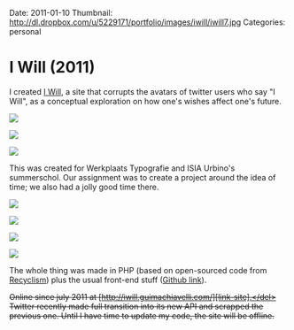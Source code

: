 Date: 2011-01-10
Thumbnail: http://dl.dropbox.com/u/5229171/portfolio/images/iwill/iwill7.jpg
Categories: personal

# I Will (2011)

I created [I Will][link-site], a site that corrupts the avatars of twitter users who say "I Will", as a conceptual exploration on how one's wishes affect one's future.

[![](http://dl.dropbox.com/u/5229171/portfolio/images/iwill/iwill1.jpg)][link-site]

[![](http://dl.dropbox.com/u/5229171/portfolio/images/iwill/iwill2.jpg)][link-site]

[![](http://dl.dropbox.com/u/5229171/portfolio/images/iwill/iwill3.jpg)][link-site]

This was created for Werkplaats Typografie and ISIA Urbino's summerschol. Our assignment was to create a project around the idea of time; we also had a jolly good time there. 

[![](http://dl.dropbox.com/u/5229171/portfolio/images/iwill/iwill4.jpg)][link-site]

[![](http://dl.dropbox.com/u/5229171/portfolio/images/iwill/iwill5.jpg)][link-site]

[![](http://dl.dropbox.com/u/5229171/portfolio/images/iwill/iwill6.jpg)][link-site]

[![](http://dl.dropbox.com/u/5229171/portfolio/images/iwill/iwill7.jpg)][link-site]

The whole thing was made in PHP (based on open-sourced code from [Recyclism][reference1]) plus the usual front-end stuff ([Github link][git]).

<del>Online since july 2011 at [http://iwill.guimachiavelli.com/][link-site].</del> Twitter recently made full transition into its new API and scrapped the previous one. Until I have time to update my code, the site will be offline.

[link-site]:http://iwill.guimachiavelli.com
[reference1]: http://recyclism.com
[git]: http://github.com/guimachiavelli/i_will
